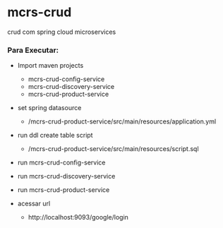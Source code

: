 # mcrs-crud
crud com spring cloud microservices
 
### Para Executar:

 * Import maven projects
   * mcrs-crud-config-service
   * mcrs-crud-discovery-service                                      
   * mcrs-crud-product-service  

 * set spring datasource
   * /mcrs-crud-product-service/src/main/resources/application.yml

 * run ddl create table script
   * /mcrs-crud-product-service/src/main/resources/script.sql

 * run mcrs-crud-config-service
 
 * run mcrs-crud-discovery-service 
 
 * run mcrs-crud-product-service 

 * acessar url
   * http://localhost:9093/google/login
